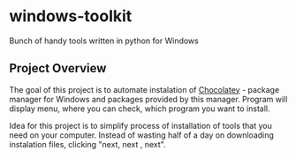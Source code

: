 # windows-toolkit
Bunch of handy tools written in python for Windows

## Project Overview
The goal of this project is to automate instalation of [Chocolatey](https://chocolatey.org/) - package manager for Windows and packages provided by this manager. Program will display menu, where you can check, which program you want to install.

Idea for this project is to simplify process of installation of tools that you need on your computer. Instead of wasting half of a day on downloading instalation files, clicking "next, next , next".
